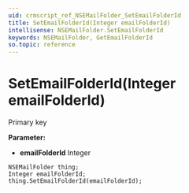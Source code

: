```yaml
---
uid: crmscript_ref_NSEMailFolder_SetEmailFolderId
title: SetEmailFolderId(Integer emailFolderId)
intellisense: NSEMailFolder.SetEmailFolderId
keywords: NSEMailFolder, GetEmailFolderId
so.topic: reference
---
```


# SetEmailFolderId(Integer emailFolderId)

Primary key

**Parameter:** 
 - **emailFolderId** Integer

```crmscript
NSEMailFolder thing;
Integer emailFolderId;
thing.SetEmailFolderId(emailFolderId);
```

